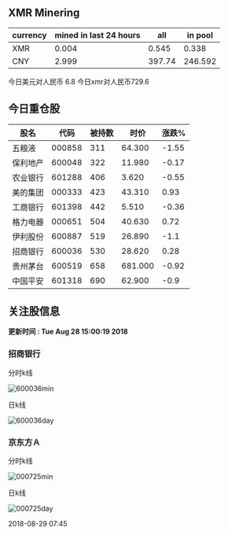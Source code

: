 ## XMR Minering

|currency|mined in last 24 hours|all|in pool|
|---|---|---|---|
|XMR|0.004|0.545|0.338|
|CNY|2.999|397.74|246.592|

今日美元对人民币 6.8	今日xmr对人民币729.6


## 今日重仓股 

|股名|代码|被持数|时价|涨跌%|
|---|---|---|---|---|
|五粮液|000858|311|64.300|-1.55|
|保利地产|600048|322|11.980|-0.17|
|农业银行|601288|406|3.620|-0.55|
|美的集团|000333|423|43.310|0.93|
|工商银行|601398|442|5.510|-0.36|
|格力电器|000651|504|40.630|0.72|
|伊利股份|600887|519|26.890|-1.1|
|招商银行|600036|530|28.620|0.28|
|贵州茅台|600519|658|681.000|-0.92|
|中国平安|601318|690|62.900|-0.9|

## 关注股信息
**更新时间 : Tue Aug 28 15:00:19 2018**
### 招商银行 
分时k线

![600036min](http://image.sinajs.cn/newchart/min/n/sh600036.gif)

日k线

![600036day](http://image.sinajs.cn/newchart/daily/n/sh600036.gif)

### 京东方Ａ 
分时k线

![000725min](http://image.sinajs.cn/newchart/min/n/sz000725.gif)

日k线

![000725day](http://image.sinajs.cn/newchart/daily/n/sz000725.gif)

2018-08-29 07:45